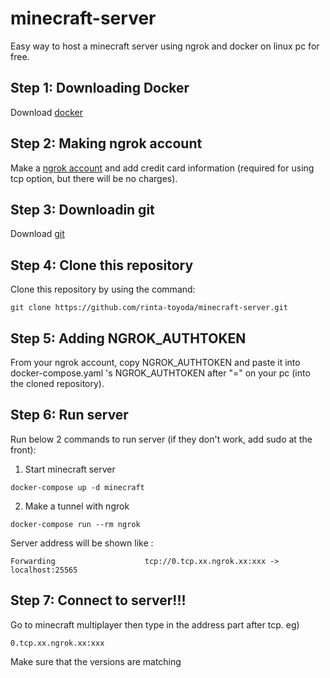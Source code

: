 # minecraft-server
Easy way to host a minecraft server using ngrok and docker on linux pc for free.

## Step 1: Downloading Docker
Download [docker](https://docs.docker.com/desktop/setup/install/linux/)

## Step 2: Making ngrok account
Make a [ngrok account](https://www.google.com/url?sa=t&source=web&rct=j&opi=89978449&url=https://dashboard.ngrok.com/signup&ved=2ahUKEwjSmPyv7eOMAxUyR2wGHaw0DEQQFnoECAkQAQ&usg=AOvVaw0Eem619whOco8fyiLYYfC6) and add credit card information (required for using tcp option, but there will be no charges).

## Step 3: Downloadin git
Download [git](https://git-scm.com/downloads/linux)

## Step 4: Clone this repository
Clone this repository by using the command:
```
git clone https://github.com/rinta-toyoda/minecraft-server.git
```

## Step 5: Adding NGROK_AUTHTOKEN
From your ngrok account, copy NGROK_AUTHTOKEN and paste it into docker-compose.yaml 's NGROK_AUTHTOKEN after "=" on your pc (into the cloned repository).

## Step 6: Run server
Run below 2 commands to run server (if they don't work, add sudo at the front):
1) Start minecraft server
```
docker-compose up -d minecraft
```

2) Make a tunnel with ngrok
```
docker-compose run --rm ngrok
```
Server address will be shown like :
```
Forwarding                    tcp://0.tcp.xx.ngrok.xx:xxx -> localhost:25565   
```

## Step 7: Connect to server!!!
Go to minecraft multiplayer then type in the address part after tcp.
eg)
```
0.tcp.xx.ngrok.xx:xxx
```

Make sure that the versions are matching
